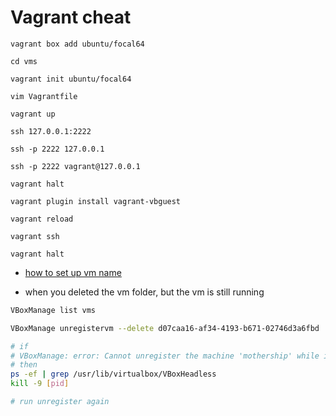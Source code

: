 # Vagrant cheat
```
vagrant box add ubuntu/focal64 

cd vms

vagrant init ubuntu/focal64 

vim Vagrantfile 

vagrant up 

ssh 127.0.0.1:2222 

ssh -p 2222 127.0.0.1 

ssh -p 2222 vagrant@127.0.0.1 

vagrant halt 

vagrant plugin install vagrant-vbguest 

vagrant reload 

vagrant ssh 

vagrant halt 
```

* [how to set up vm name](https://stackoverflow.com/questions/17845637/how-to-change-vagrant-default-machine-name)


* when you deleted the vm folder, but the vm is still running
```bash
VBoxManage list vms

VBoxManage unregistervm --delete d07caa16-af34-4193-b671-02746d3a6fbd

# if 
# VBoxManage: error: Cannot unregister the machine 'mothership' while it is locked
# then
ps -ef | grep /usr/lib/virtualbox/VBoxHeadless
kill -9 [pid]

# run unregister again
